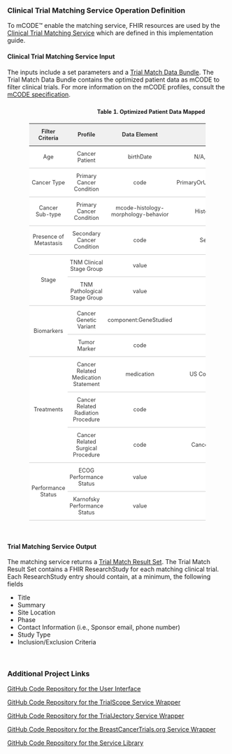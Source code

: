 <style type="text/css">
    .tg  {font-size:90%;border-collapse:collapse;border-spacing:0;border-color:#ccc;margin-left:auto; margin-right:auto; width:80%}
    .tg td{padding:10px 5px;border-style:solid;border-width:0px;overflow:hidden;word-break:bold;border-top-width:1px;border-bottom-width:1px;border-color:#ccc;color:#333;background-color:#fff;text-align:center;vertical-align:middle}
    .tg th{font-weight:bold;padding:10px 5px;border-style:solid;border-width:0px;overflow:hidden;word-break:normal;border-top-width:1px;border-bottom-width:1px;border-color:#ccc;color:#333;background-color:#f0f0f0;text-align:center;vertical-align:middle}
    .tg caption{padding:10px 5px; font-weight:bold}
    .tg .tg-bold{font-weight:bold;border-color:inherit;text-align:center;vertical-align:middle}
    .tg .tg-altbck{background-color:#f9f9f9;border-color:inherit;text-align:center;vertical-align:middle}
    .tg .tg-altbck-bold{background-color:#f9f9f9;font-weight:bold;border-color:inherit;text-align:center;vertical-align:middle}
    .center {
        display: block;
        margin-left: auto;
        margin-right: auto;
    } 
    .img-container {
      text-align: center;
      display: block;
    }  
</style>

<h3>Clinical Trial Matching Service Operation Definition</h3>
<p>To mCODE&trade; enable the matching service, FHIR resources are used by the <a href="OperationDefinition-ClinicalTrialMatchService.html">Clinical Trial Matching Service</a> which are defined in this implementation guide.</p>


<h4>Clinical Trial Matching Service Input</h4>
<p>The inputs include a set parameters and a <a href="StructureDefinition-trial-match-data-bundle.html">Trial Match Data Bundle</a>. The Trial Match Data Bundle contains the optimized patient data as mCODE to filter clinical trials. For more information on the mCODE profiles, consult the <a href="https://hl7.org/fhir/us/mcode/STU1" target="_blank">mCODE specification</a>.</p>

<table class="tg">
<caption>Table 1. Optimized Patient Data Mapped to mCODE</caption>
<tr>
  <th class="tg-bold">Filter Criteria</th>
  <th class="tg-bold">Profile</th>
  <th class="tg-bold">Data Element</th>
  <th class="tg-bold">Value Set</th>
</tr>
<tr>
  <td>Age</td>
  <td>Cancer Patient</td>
  <td>birthDate</td>
  <td>N/A, age is dervied from birthdate</td>
</tr>
<tr>
  <td>Cancer Type</td>
  <td>Primary Cancer Condition</td>
  <td>code</td>
  <td>PrimaryOrUncertainBehaviorCancerDisorderVS</td>
</tr>
<tr>
  <td>Cancer Sub-type</td>
  <td>Primary Cancer Condition</td>
  <td>mcode-histology-morphology-behavior</td>
  <td>HistologyMorphologyBehaviorVS</td>
</tr>
<tr>
  <td>Presence of Metastasis</td>
  <td>Secondary Cancer Condition</td>
  <td>code</td>
  <td>SecondaryCancerDisorderVS</td>
</tr>
<tr>
  <td rowspan="2">Stage</td>
  <td>TNM Clinical Stage Group</td>
  <td>value</td>
  <td>TNMStageGroupVS</td>
</tr>
  <td>TNM Pathological Stage Group</td>
  <td>value</td>
  <td>TNMStageGroupVS</td>
<tr>
  <td rowspan="2">Biomarkers</td>
  <td>Cancer Genetic Variant</td>
  <td>component:GeneStudied</td>
  <td>HGNCVS</td>
</tr>
<tr>
  <td>Tumor Marker</td>
  <td>code</td>
  <td>TumorMarkerTestVS</td>
</tr>
<tr>
  <td rowspan="3">Treatments</td>
  <td>Cancer Related Medication Statement</td>
  <td>medication</td>
  <td>US Core Medication Codes (RxNorm)</td>
</tr>
<tr>
  <td>Cancer Related Radiation Procedure</td>
  <td>code</td>
  <td>RadiationProcedureVS</td>
</tr>
<tr>
  <td>Cancer Related Surgical Procedure</td>
  <td>code</td>
  <td>CancerRelatedSurgicalProcedureVS</td>
<tr>
  <td rowspan="2">Performance Status</td>
  <td>ECOG Performance Status</td>
  <td>value</td>
  <td>N/A, actual result</td>
</tr>
<tr>
  <td>Karnofsky Performance Status</td>
  <td>value</td>
  <td>N/A, actual result</td>
</tr>
</tr>
</table>

<p>&nbsp;</p>

<h4>Trial Matching Service Output</h4>
<p>The matching service returns a <a href="StructureDefinition-trial-match-result-set.html">Trial Match Result Set</a>. The Trial Match Result Set contains a FHIR ResearchStudy for each matching clinical trial. Each ResearchStudy entry should contain, at a minimum, the following fields</p>
  <ul>
    <li>Title</li>
    <li>Summary</li>
    <li>Site Location</li>
    <li>Phase</li>
    <li>Contact Information (i.e., Sponsor email, phone number)</li>
    <li>Study Type</li>
    <li>Inclusion/Exclusion Criteria</li>
  </ul>
<p>&nbsp;</p>

<h3>Additional Project Links</h3>
<p><a href="https://github.com/mcode/clinical-trial-matching-engine" target="_blank">GitHub Code Repository for the User Interface</a></p>
<p><a href="https://github.com/mcode/clinical-trial-matching-service-trialscope" target="_blank">GitHub Code Repository for the TrialScope Service Wrapper</a></p>
<p><a href="https://github.com/mcode/clinical-trial-matching-service-trialjectory" target="_blank">GitHub Code Repository for the TrialJectory Service Wrapper</a></p>
<p><a href="https://github.com/mcode/clinical-trial-matching-service-breastcancertrials.org" target="_blank">GitHub Code Repository for the BreastCancerTrials.org Service Wrapper</a></p>
<p><a href="https://github.com/mcode/clinical-trial-matching-service" target="_blank">GitHub Code Repository for the Service Library</a></p>